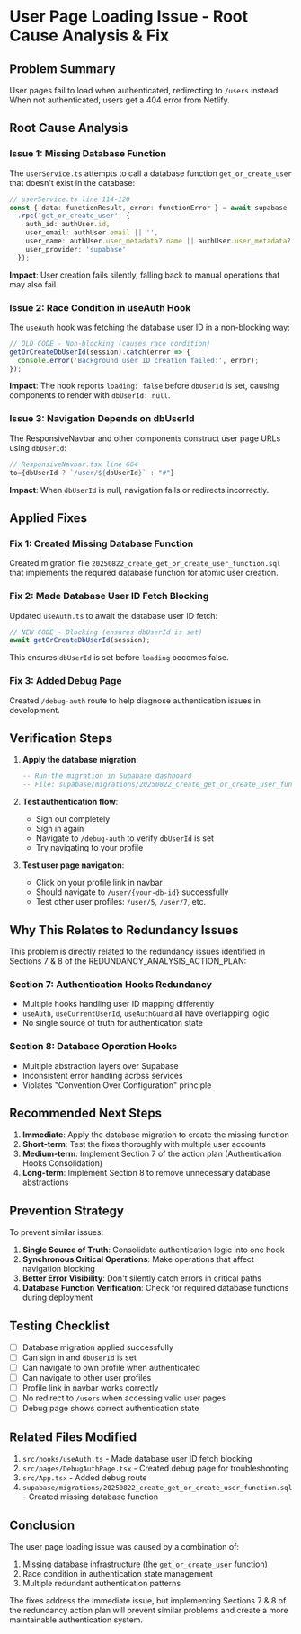 # User Page Loading Issue - Root Cause Analysis & Fix

## Problem Summary
User pages fail to load when authenticated, redirecting to `/users` instead. When not authenticated, users get a 404 error from Netlify.

## Root Cause Analysis

### Issue 1: Missing Database Function
The `userService.ts` attempts to call a database function `get_or_create_user` that doesn't exist in the database:

```typescript
// userService.ts line 114-120
const { data: functionResult, error: functionError } = await supabase
  .rpc('get_or_create_user', {
    auth_id: authUser.id,
    user_email: authUser.email || '',
    user_name: authUser.user_metadata?.name || authUser.user_metadata?.username || 'User',
    user_provider: 'supabase'
  });
```

**Impact**: User creation fails silently, falling back to manual operations that may also fail.

### Issue 2: Race Condition in useAuth Hook
The `useAuth` hook was fetching the database user ID in a non-blocking way:

```typescript
// OLD CODE - Non-blocking (causes race condition)
getOrCreateDbUserId(session).catch(error => {
  console.error('Background user ID creation failed:', error);
});
```

**Impact**: The hook reports `loading: false` before `dbUserId` is set, causing components to render with `dbUserId: null`.

### Issue 3: Navigation Depends on dbUserId
The ResponsiveNavbar and other components construct user page URLs using `dbUserId`:

```typescript
// ResponsiveNavbar.tsx line 664
to={dbUserId ? `/user/${dbUserId}` : "#"}
```

**Impact**: When `dbUserId` is null, navigation fails or redirects incorrectly.

## Applied Fixes

### Fix 1: Created Missing Database Function
Created migration file `20250822_create_get_or_create_user_function.sql` that implements the required database function for atomic user creation.

### Fix 2: Made Database User ID Fetch Blocking
Updated `useAuth.ts` to await the database user ID fetch:

```typescript
// NEW CODE - Blocking (ensures dbUserId is set)
await getOrCreateDbUserId(session);
```

This ensures `dbUserId` is set before `loading` becomes false.

### Fix 3: Added Debug Page
Created `/debug-auth` route to help diagnose authentication issues in development.

## Verification Steps

1. **Apply the database migration**:
   ```sql
   -- Run the migration in Supabase dashboard
   -- File: supabase/migrations/20250822_create_get_or_create_user_function.sql
   ```

2. **Test authentication flow**:
   - Sign out completely
   - Sign in again
   - Navigate to `/debug-auth` to verify `dbUserId` is set
   - Try navigating to your profile

3. **Test user page navigation**:
   - Click on your profile link in navbar
   - Should navigate to `/user/{your-db-id}` successfully
   - Test other user profiles: `/user/5`, `/user/7`, etc.

## Why This Relates to Redundancy Issues

This problem is directly related to the redundancy issues identified in Sections 7 & 8 of the REDUNDANCY_ANALYSIS_ACTION_PLAN:

### Section 7: Authentication Hooks Redundancy
- Multiple hooks handling user ID mapping differently
- `useAuth`, `useCurrentUserId`, `useAuthGuard` all have overlapping logic
- No single source of truth for authentication state

### Section 8: Database Operation Hooks
- Multiple abstraction layers over Supabase
- Inconsistent error handling across services
- Violates "Convention Over Configuration" principle

## Recommended Next Steps

1. **Immediate**: Apply the database migration to create the missing function
2. **Short-term**: Test the fixes thoroughly with multiple user accounts
3. **Medium-term**: Implement Section 7 of the action plan (Authentication Hooks Consolidation)
4. **Long-term**: Implement Section 8 to remove unnecessary database abstractions

## Prevention Strategy

To prevent similar issues:
1. **Single Source of Truth**: Consolidate authentication logic into one hook
2. **Synchronous Critical Operations**: Make operations that affect navigation blocking
3. **Better Error Visibility**: Don't silently catch errors in critical paths
4. **Database Function Verification**: Check for required database functions during deployment

## Testing Checklist

- [ ] Database migration applied successfully
- [ ] Can sign in and `dbUserId` is set
- [ ] Can navigate to own profile when authenticated
- [ ] Can navigate to other user profiles
- [ ] Profile link in navbar works correctly
- [ ] No redirect to `/users` when accessing valid user pages
- [ ] Debug page shows correct authentication state

## Related Files Modified

1. `src/hooks/useAuth.ts` - Made database user ID fetch blocking
2. `src/pages/DebugAuthPage.tsx` - Created debug page for troubleshooting
3. `src/App.tsx` - Added debug route
4. `supabase/migrations/20250822_create_get_or_create_user_function.sql` - Created missing database function

## Conclusion

The user page loading issue was caused by a combination of:
1. Missing database infrastructure (the `get_or_create_user` function)
2. Race condition in authentication state management
3. Multiple redundant authentication patterns

The fixes address the immediate issue, but implementing Sections 7 & 8 of the redundancy action plan will prevent similar problems and create a more maintainable authentication system.